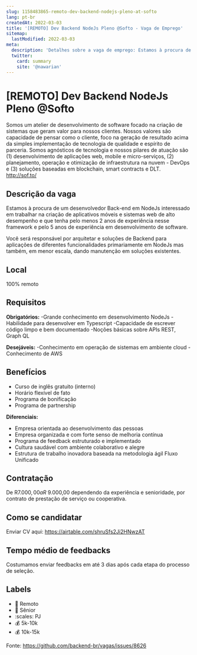 ```yaml
---
slug: 1158483865-remoto-dev-backend-nodejs-pleno-at-softo
lang: pt-br
createdAt: 2022-03-03
title: '[REMOTO] Dev Backend NodeJs Pleno @Softo - Vaga de Emprego'
sitemap:
  lastModified: 2022-03-03
meta:
  description: 'Detalhes sobre a vaga de emprego: Estamos à procura de um desenvolvedor Back-end em NodeJs interessado em trabalhar na criação de aplicativos móveis e sistemas web de alto desempenho e que tenha pelo menos 2 anos de experiência nesse framework e pelo 5 anos de experiência em desenvolvimento de software. Você será responsável por arquitetar e soluções de Backend para aplicações de diferentes funcionalidades primariamente em NodeJs mas também, em menor escala, dando manutenção em soluções existentes.'
  twitter:
    card: summary
    site: '@nawarian'
---
```


# [REMOTO] Dev Backend NodeJs Pleno @Softo

Somos um atelier de desenvolvimento de software focado na criação de sistemas que geram valor para nossos clientes. Nossos valores são capacidade de pensar como o cliente, foco na geração de resultado acima da simples implementação de tecnologia de qualidade e espírito de parceria. Somos agnósticos de tecnologia e nossos pilares de atuação são (1) desenvolvimento de aplicações web, mobile e micro-serviços, (2) planejamento, operação e otimização de infraestrutura na nuvem - DevOps e (3) soluções baseadas em blockchain, smart contracts e DLT. http://sof.to/

## Descrição da vaga

Estamos à procura de um desenvolvedor Back-end em NodeJs interessado em trabalhar na criação de aplicativos móveis e sistemas web de alto desempenho e que tenha pelo menos 2 anos de experiência nesse framework e pelo 5 anos de experiência em desenvolvimento de software.

Você será responsável por arquitetar e soluções de Backend para aplicações de diferentes funcionalidades primariamente em NodeJs mas também, em menor escala, dando manutenção em soluções existentes. 

## Local

100% remoto

## Requisitos

**Obrigatórios:**
-Grande conhecimento em desenvolvimento NodeJs
-Habilidade para desenvolver em Typescript
-Capacidade de escrever código limpo e bem documentado
-Noções básicas sobre APIs REST, Graph QL

**Desejáveis:**
-Conhecimento em operação de sistemas em ambiente cloud
-Conhecimento de AWS

## Benefícios

- Curso de inglês gratuito (interno)
- Horário flexível de fato
- Programa de bonificação
- Programa de partnership

**Diferenciais:**
- Empresa orientada ao desenvolvimento das pessoas
- Empresa organizada e com forte senso de melhoria contínua
- Programa de feedback estruturado e implementado
- Cultura saudável com ambiente colaborativo e alegre
- Estrutura de trabalho inovadora baseada na metodologia ágil Fluxo Unificado

## Contratação

De R$7.000,00 a R$ 9.000,00 dependendo da experiência e senioridade, por contrato de prestação de serviço ou cooperativa.

## Como se candidatar

Enviar CV aqui: https://airtable.com/shruSfs2Ji2HNwzAT

## Tempo médio de feedbacks

Costumamos enviar feedbacks em até 3 dias após cada etapa do processo de seleção.


## Labels

- :office: Remoto
- :older_man: Sênior
- :scales: PJ
- :moneybag: 5k-10k
- :moneybag: 10k-15k

Fonte: https://github.com/backend-br/vagas/issues/8626